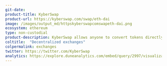 ```yaml
---
git-date:
product-title: KyberSwap
product-url: https://kyberswap.com/swap/eth-dai
image: /images/output_md/httpskyberswapcomswapeth-dai.png
ecosystem: ethereum
type: non-custodial
product-description: KyberSwap allows anyone to convert tokens directly from their wallet in an instant, convenient and secure way. [Interview with Loi Luu, CEO and co-founder of Kyber Network](/kyber-network).
coltitle:  "Decentralized exchanges"
colpermalink: exchanges
twitter: https://twitter.com/KyberSwap
analytics: https://explore.duneanalytics.com/embed/query/2997/visualization/5790?api_key=HHhfNvIIhiL3oc0NpRLaA7akSjHySN2a9D8tWros
---
```

